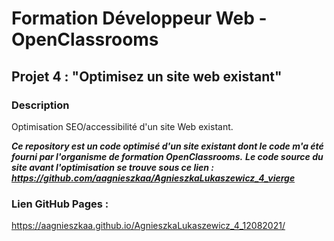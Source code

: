 # Formation Développeur Web - OpenClassrooms
## Projet 4 : "Optimisez un site web existant"
### Description
Optimisation SEO/accessibilité d'un site Web existant. 

***Ce repository est un code optimisé d'un site existant dont le code m'a été fourni par l'organisme de formation OpenClassrooms.***
***Le code source du site avant l'optimisation se trouve sous ce lien : https://github.com/aagnieszkaa/AgnieszkaLukaszewicz_4_vierge***
### Lien GitHub Pages : 
https://aagnieszkaa.github.io/AgnieszkaLukaszewicz_4_12082021/
